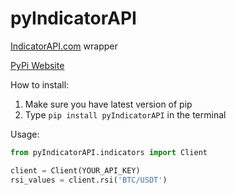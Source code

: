 # pyIndicatorAPI
[IndicatorAPI.com](https://indicatorapi.com) wrapper

[PyPi Website](https://pypi.org/project/pyIndicatorAPI/)

How to install:
1) Make sure you have latest version of pip
2) Type `pip install pyIndicatorAPI` in the terminal

Usage:
```python
from pyIndicatorAPI.indicators import Client

client = Client(YOUR_API_KEY)
rsi_values = client.rsi('BTC/USDT')
```
